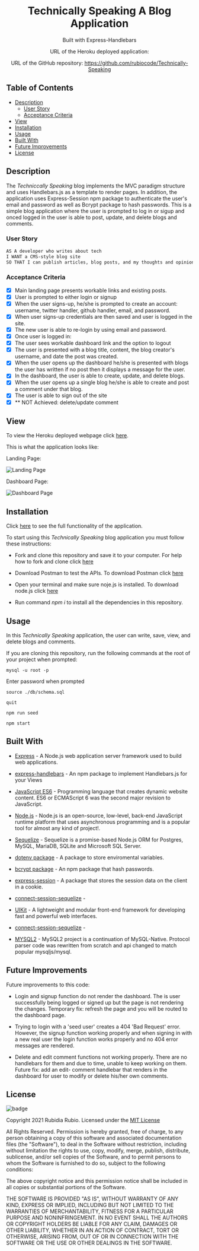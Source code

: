 <div align="center">

# Technically Speaking A Blog Application


Built with Express-Handlebars

URL of the Heroku deployed application: 

URL of the GitHub repository: https://github.com/rubiocode/Technically-Speaking

</div>

## Table of Contents 

* [Description](#description)
    * [User Story](#user-story)
    * [Acceptance Criteria](#acceptance-criteria)
* [View](#view)
* [Installation](#installation)
* [Usage](#usage)
* [Built With](#built-with)
* [Future Improvements](#future-improvements)
* [License](#license)

## Description

The _Techniccally Speaking_ blog implements the MVC paradigm structure and uses Handlebars.js as a template to render pages. In addition, the application uses Express-Session npm package to authenticate the user's email and password as well as Bcrypt package to hash passwords. This is a simple blog application where the user is prompted to log in or sigup and onced logged in the user is able to post, update, and delete blogs and comments. 

### User Story

```md
AS A developer who writes about tech
I WANT a CMS-style blog site
SO THAT I can publish articles, blog posts, and my thoughts and opinions
```

### Acceptance Criteria

- [x] Main landing page presents workable links and existing posts.
- [x] User is prompted to either login or signup
- [x] When the user signs-up, he/she is prompted to create an account: username, twitter handler, github handler, email, and password.
- [x] When user signs-up credentials are then saved and user is logged in the site. 
- [x] The new user is able to re-login by using email and password.
- [x] Once user is logged in: 
- [x] The user sees workable dashboard link and the option to logout
- [x] The user is presented with a blog title, content, the blog creator's username, and date the post was created.
- [x] When the user opens up the dashboard he/she is presented with blogs the user has written if no post then it displays a message for the user.
- [x] In the dashboard, the user is able to create, update, and delete blogs.
- [x] When the user opens up a single blog he/she is able to create and post a comment under that blog.
- [x] The user is able to sign out of the site
- [x] ** NOT Achieved: delete/update comment 

## View

To view the Heroku deployed webpage click [here]().

This is what the application looks like:

Landing Page: 

<img src="" alt="Landing Page" style="height: auto ; width:20 rem;"/>



Dashboard Page:

<img src="" alt="Dashboard Page" style="height: auto ; width:20 rem;"/>

## Installation

Click [here](https://drive.google.com/file/d/1PgiB4x34a8a7TU_3KJq4PTr2H7CKBbWX/view) to see the full functionality of the application. 

To start using this _Technically Speaking_ blog application you must follow these instructions:

* Fork and clone this repository and save it to your computer. For help how to fork and clone click [here](https://guides.github.com/activities/forking/) 

* Download Postman to test the APIs. To download Postman click [here](https://www.postman.com/downloads/)

* Open your terminal and make sure noje.js is installed. To download node.js click [here](https://nodejs.org/en/download/)

* Run command _npm i_ to install all the dependencies in this repository. 


## Usage

In this _Technically Speaking_ application, the user can write, save, view, and delete blogs and comments.

If you are cloning this repository, run the following commands at the root of your project when prompted:

`mysql -u root -p`

Enter password when prompted

`source ./db/schema.sql`

`quit`

`npm run seed`

`npm start`


## Built With

* [Express](https://expressjs.com/) - A Node.js web application server framework used to build web applications.

* [express-handlebars](https://www.npmjs.com/package/express-handlebars) - An npm package to implement Handlebars.js for your Views

* [JavaScript ES6](https://www.w3schools.com/Js/js_es6.asp) - Programming language that creates dynamic website content. ES6 or ECMAScript 6 was the second major revision to JavaScript.

* [Node.js](https://nodejs.dev/learn/) - Node.js is an open-source, low-level, back-end JavaScript runtime platform that uses asynchronous programming and is a popular tool for almost any kind of project!.

* [Sequelize](https://www.npmjs.com/package/sequelize) - Sequelize is a promise-based Node.js ORM for Postgres, MySQL, MariaDB, SQLite and Microsoft SQL Server. 

* [dotenv package](https://nodejs.dev/learn/) - A package to store enviromental variables.

* [bcrypt package](https://www.npmjs.com/package/bcrypt) - An npm package that hash passwords.

* [express-session](https://www.npmjs.com/package/express-session) - A package that stores the session data on the client in a cookie.

* [connect-session-sequelize](https://www.npmjs.com/package/connect-session-sequelize) -

* [UIKit](https://getuikit.com/) - A lightweight and modular front-end framework for developing fast and powerful web interfaces.

* [connect-session-sequelize](https://www.npmjs.com/package/connect-session-sequelize) - 

* [MYSQL2](https://www.npmjs.com/package/mysql2) - MySQL2 project is a continuation of MySQL-Native. Protocol parser code was rewritten from scratch and api changed to match popular mysqljs/mysql.

## Future Improvements

Future improvements to this code: 

* Login and signup function do not render the dashboard. The is user successfully being logged or signed up but the page is not rendering the changes. Temporary fix: refresh the page and you will be routed to the dashboard page.  

* Trying to login with a 'seed user' creates a 404 'Bad Request' error. However, the signup function working properly and when signing in with a new real user the login function works properly and no 404 error messages are rendered.

* Delete and edit comment functions not working properly. There are no handlebars for them and due to time, unable to keep working on them. Future fix: add an edit- comment handlebar that renders in the dashboard for user to modify or delete his/her own comments. 


## License

![badge](https://img.shields.io/badge/License-mit-blue)

Copyright 2021 Rubidia Rubio. Licensed under the [MIT License](https://opensource.org/licenses/MIT)

All Rights Reserved. Permission is hereby granted, free of charge, to any person obtaining a copy of this software and associated documentation files (the "Software"), to deal in the Software without restriction, including without limitation the rights to use, copy, modify, merge, publish, distribute, sublicense, and/or sell copies of the Software, and to permit persons to whom the Software is furnished to do so, subject to the following conditions:

The above copyright notice and this permission notice shall be included in all copies or substantial portions of the
Software.

THE SOFTWARE IS PROVIDED "AS IS", WITHOUT WARRANTY OF ANY KIND, EXPRESS OR IMPLIED, INCLUDING BUT NOT LIMITED TO THE
WARRANTIES OF MERCHANTABILITY, FITNESS FOR A PARTICULAR PURPOSE AND NONINFRINGEMENT. IN NO EVENT SHALL THE AUTHORS OR
COPYRIGHT HOLDERS BE LIABLE FOR ANY CLAIM, DAMAGES OR OTHER LIABILITY, WHETHER IN AN ACTION OF CONTRACT, TORT OR
OTHERWISE, ARISING FROM, OUT OF OR IN CONNECTION WITH THE SOFTWARE OR THE USE OR OTHER DEALINGS IN THE SOFTWARE.